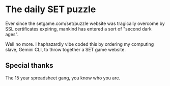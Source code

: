 # The daily SET puzzle

Ever since the setgame.com/set/puzzle website was tragically overcome by SSL certificates expiring, mankind has entered a sort of "second dark ages".

Well no more. I haphazardly vibe coded this by ordering my computing slave, Gemini CLI, to throw together a SET game website.

## Special thanks

The 15 year spreadsheet gang, you know who you are.
